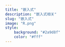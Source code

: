 ```yaml
---
title: "嵌入式"
description: "嵌入式相关"
slug: "嵌入式"
image: "R.png"
style:
    background: "#2a9d8f"
    color: "#fff"
---
```

